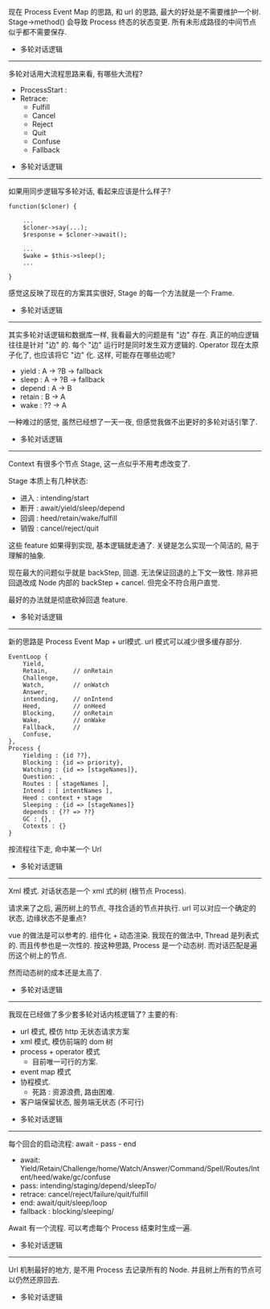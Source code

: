 现在 Process Event Map 的思路, 和 url 的思路, 最大的好处是不需要维护一个树.
Stage->method() 会导致 Process 终态的状态变更. 所有未形成路径的中间节点似乎都不需要保存.

* 多轮对话逻辑

----

多轮对话用大流程思路来看, 有哪些大流程?

- ProcessStart :
- Retrace:
    - Fulfill
    - Cancel
    - Reject
    - Quit
    - Confuse
    - Fallback

* 多轮对话逻辑

----

如果用同步逻辑写多轮对话, 看起来应该是什么样子?

```
function($cloner) {

    ...
    $cloner->say(...);
    $response = $cloner->await();

    ...
    $wake = $this->sleep();
    ...

}

```

感觉这反映了现在的方案其实很好, Stage 的每一个方法就是一个 Frame.

* 多轮对话逻辑

----


其实多轮对话逻辑和数据库一样, 我看最大的问题是有 "边" 存在. 真正的响应逻辑往往是针对 "边" 的. 每个 "边" 运行时是同时发生双方逻辑的. Operator 现在太原子化了, 也应该将它 "边" 化. 这样, 可能存在哪些边呢?

- yield : A -> ?B -> fallback
- sleep : A -> ?B -> fallback
- depend : A -> B
- retain : B -> A
- wake : ?? -> A

一种难过的感觉, 虽然已经想了一天一夜, 但感觉我做不出更好的多轮对话引擎了.

* 多轮对话逻辑

----

Context 有很多个节点 Stage, 这一点似乎不用考虑改变了.

Stage 本质上有几种状态:

- 进入 : intending/start
- 断开 : await/yield/sleep/depend
- 回调 : heed/retain/wake/fulfill
- 销毁 : cancel/reject/quit

这些 feature 如果得到实现, 基本逻辑就走通了. 关键是怎么实现一个简洁的, 易于理解的抽象.

现在最大的问题似乎就是 backStep, 回退. 无法保证回退的上下文一致性. 除非把回退改成 Node 内部的 backStep + cancel. 但完全不符合用户直觉.

最好的办法就是彻底砍掉回退 feature.

* 多轮对话逻辑

----

新的思路是 Process Event Map  + url模式. url 模式可以减少很多缓存部分.

``` Process Tree
EventLoop {
    Yield,
    Retain,       // onRetain
    Challenge,
    Watch,        // onWatch
    Answer,
    intending,    // onIntend
    Heed,         // onHeed
    Blocking,     // onRetain
    Wake,         // onWake
    Fallback,     //
    Confuse,
},
Process {
    Yielding : {id ??},
    Blocking : {id => priority},
    Watching : {id => [stageNames]},
    Question: ,
    Routes : [ stageNames ],
    Intend : [ intentNames ],
    Heed : context + stage
    Sleeping : {id => [stageNames]}
    depends : {?? => ??}
    GC : {},
    Cotexts : {}
}
```

按流程往下走, 命中某一个 Url


* 多轮对话逻辑

----


Xml 模式. 对话状态是一个 xml 式的树 (根节点 Process).

请求来了之后, 遍历树上的节点, 寻找合适的节点并执行.
url 可以对应一个确定的状态, 边缘状态不是重点?

vue 的做法是可以参考的. 组件化 + 动态渲染. 我现在的做法中, Thread 是列表式的. 而且传参也是一次性的. 按这种思路, Process 是一个动态树. 而对话匹配是遍历这个树上的节点.

然而动态树的成本还是太高了.

* 多轮对话逻辑

----

我现在已经做了多少套多轮对话内核逻辑了? 主要的有:

- url 模式, 模仿 http 无状态请求方案
- xml 模式, 模仿前端的 dom 树
- process + operator 模式
    - 目前唯一可行的方案.
- event map 模式
- 协程模式.
    - 死路 : 资源浪费, 路由困难.
- 客户端保留状态, 服务端无状态 (不可行)


* 多轮对话逻辑

----

每个回合的启动流程: await - pass - end

- await: Yield/Retain/Challenge/home/Watch/Answer/Command/Spell/Routes/Intent/heed/wake/gc/confuse
- pass: intending/staging/depend/sleepTo/
- retrace: cancel/reject/failure/quit/fulfill
- end: await/quit/sleep/loop
- fallback : blocking/sleeping/

Await 有一个流程. 可以考虑每个 Process 结束时生成一遍.

* 多轮对话逻辑

----

Url 机制最好的地方, 是不用 Process 去记录所有的 Node.
并且树上所有的节点可以仍然还原回去.

* 多轮对话逻辑

